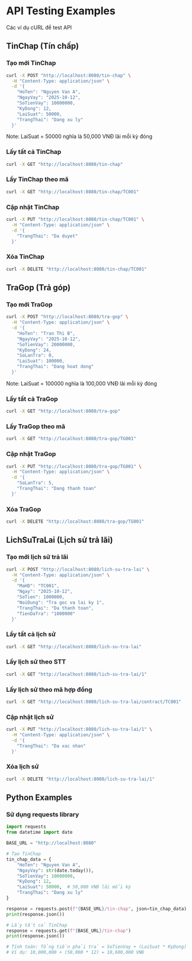 # API Testing Examples

Các ví dụ cURL để test API

## TinChap (Tín chấp)

### Tạo mới TinChap
```bash
curl -X POST "http://localhost:8080/tin-chap" \
  -H "Content-Type: application/json" \
  -d '{
    "HoTen": "Nguyen Van A",
    "NgayVay": "2025-10-12",
    "SoTienVay": 10000000,
    "KyDong": 12,
    "LaiSuat": 50000,
    "TrangThai": "Dang xu ly"
  }'
```
Note: LaiSuat = 50000 nghĩa là 50,000 VNĐ lãi mỗi kỳ đóng

### Lấy tất cả TinChap
```bash
curl -X GET "http://localhost:8080/tin-chap"
```

### Lấy TinChap theo mã
```bash
curl -X GET "http://localhost:8080/tin-chap/TC001"
```

### Cập nhật TinChap
```bash
curl -X PUT "http://localhost:8080/tin-chap/TC001" \
  -H "Content-Type: application/json" \
  -d '{
    "TrangThai": "Da duyet"
  }'
```

### Xóa TinChap
```bash
curl -X DELETE "http://localhost:8080/tin-chap/TC001"
```

## TraGop (Trả góp)

### Tạo mới TraGop
```bash
curl -X POST "http://localhost:8080/tra-gop" \
  -H "Content-Type: application/json" \
  -d '{
    "HoTen": "Tran Thi B",
    "NgayVay": "2025-10-12",
    "SoTienVay": 20000000,
    "KyDong": 24,
    "SoLanTra": 0,
    "LaiSuat": 100000,
    "TrangThai": "Dang hoat dong"
  }'
```
Note: LaiSuat = 100000 nghĩa là 100,000 VNĐ lãi mỗi kỳ đóng

### Lấy tất cả TraGop
```bash
curl -X GET "http://localhost:8080/tra-gop"
```

### Lấy TraGop theo mã
```bash
curl -X GET "http://localhost:8080/tra-gop/TG001"
```

### Cập nhật TraGop
```bash
curl -X PUT "http://localhost:8080/tra-gop/TG001" \
  -H "Content-Type: application/json" \
  -d '{
    "SoLanTra": 5,
    "TrangThai": "Dang thanh toan"
  }'
```

### Xóa TraGop
```bash
curl -X DELETE "http://localhost:8080/tra-gop/TG001"
```

## LichSuTraLai (Lịch sử trả lãi)

### Tạo mới lịch sử trả lãi
```bash
curl -X POST "http://localhost:8080/lich-su-tra-lai" \
  -H "Content-Type: application/json" \
  -d '{
    "MaHD": "TC001",
    "Ngay": "2025-10-12",
    "SoTien": 1000000,
    "NoiDung": "Tra goc va lai ky 1",
    "TrangThai": "Da thanh toan",
    "TienDaTra": "1000000"
  }'
```

### Lấy tất cả lịch sử
```bash
curl -X GET "http://localhost:8080/lich-su-tra-lai"
```

### Lấy lịch sử theo STT
```bash
curl -X GET "http://localhost:8080/lich-su-tra-lai/1"
```

### Lấy lịch sử theo mã hợp đồng
```bash
curl -X GET "http://localhost:8080/lich-su-tra-lai/contract/TC001"
```

### Cập nhật lịch sử
```bash
curl -X PUT "http://localhost:8080/lich-su-tra-lai/1" \
  -H "Content-Type: application/json" \
  -d '{
    "TrangThai": "Da xac nhan"
  }'
```

### Xóa lịch sử
```bash
curl -X DELETE "http://localhost:8080/lich-su-tra-lai/1"
```

## Python Examples

### Sử dụng requests library
```python
import requests
from datetime import date

BASE_URL = "http://localhost:8080"

# Tạo TinChap
tin_chap_data = {
    "HoTen": "Nguyen Van A",
    "NgayVay": str(date.today()),
    "SoTienVay": 10000000,
    "KyDong": 12,
    "LaiSuat": 50000,  # 50,000 VNĐ lãi mỗi kỳ
    "TrangThai": "Dang xu ly"
}

response = requests.post(f"{BASE_URL}/tin-chap", json=tin_chap_data)
print(response.json())

# Lấy tất cả TinChap
response = requests.get(f"{BASE_URL}/tin-chap")
print(response.json())

# Tính toán: Tổng tiền phải trả = SoTienVay + (LaiSuat * KyDong)
# Ví dụ: 10,000,000 + (50,000 * 12) = 10,600,000 VNĐ
```

